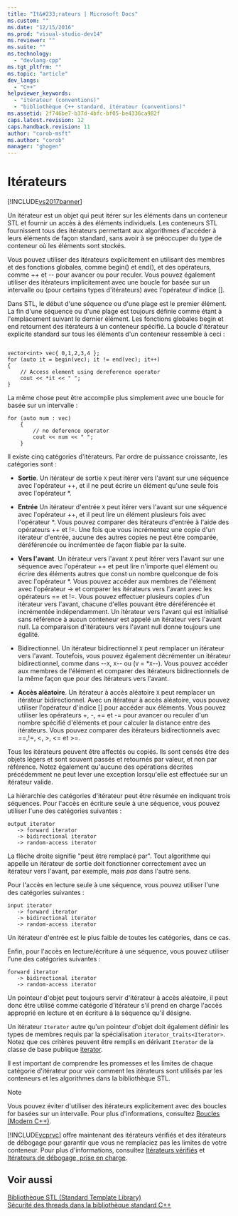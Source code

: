 ```yaml
---
title: "It&#233;rateurs | Microsoft Docs"
ms.custom: ""
ms.date: "12/15/2016"
ms.prod: "visual-studio-dev14"
ms.reviewer: ""
ms.suite: ""
ms.technology: 
  - "devlang-cpp"
ms.tgt_pltfrm: ""
ms.topic: "article"
dev_langs: 
  - "C++"
helpviewer_keywords: 
  - "itérateur (conventions)"
  - "bibliothèque C++ standard, itérateur (conventions)"
ms.assetid: 2f746be7-b37d-4bfc-bf05-be4336ca982f
caps.latest.revision: 12
caps.handback.revision: 11
author: "corob-msft"
ms.author: "corob"
manager: "ghogen"
---
```

# It&#233;rateurs
[!INCLUDE[vs2017banner](../assembler/inline/includes/vs2017banner.md)]

Un itérateur est un objet qui peut itérer sur les éléments dans un conteneur STL et fournir un accès à des éléments individuels.  Les conteneurs STL fournissent tous des itérateurs permettant aux algorithmes d'accéder à leurs éléments de façon standard, sans avoir à se préoccuper du type de conteneur où les éléments sont stockés.  
  
 Vous pouvez utiliser des itérateurs explicitement en utilisant des membres et des fonctions globales, comme begin\(\) et end\(\), et des opérateurs, comme \+\+ et \-\- pour avancer ou pour reculer.  Vous pouvez également utiliser des itérateurs implicitement avec une boucle for basée sur un intervalle ou \(pour certains types d'itérateurs\) avec l'opérateur d'indice \[\].  
  
 Dans STL, le début d'une séquence ou d'une plage est le premier élément.  La fin d'une séquence ou d'une plage est toujours définie comme étant à l'emplacement suivant le dernier élément.  Les fonctions globales begin et end retournent des itérateurs à un conteneur spécifié.  La boucle d'itérateur explicite standard sur tous les éléments d'un conteneur ressemble à ceci :  
  
```  
  
vector<int> vec{ 0,1,2,3,4 };  
for (auto it = begin(vec); it != end(vec); it++)  
{  
    // Access element using dereference operator  
    cout << *it << " ";  
}  
```  
  
 La même chose peut être accomplie plus simplement avec une boucle for basée sur un intervalle :  
  
```  
for (auto num : vec)  
    {  
        // no deference operator  
        cout << num << " ";  
    }  
```  
  
 Il existe cinq catégories d'itérateurs.  Par ordre de puissance croissante, les catégories sont :  
  
-   **Sortie**.  Un itérateur de sortie `X` peut itérer vers l'avant sur une séquence avec l'opérateur \+\+, et il ne peut écrire un élément qu'une seule fois avec l'opérateur \*.  
  
-   **Entrée** Un itérateur d'entrée `X` peut itérer vers l'avant sur une séquence avec l'opérateur \+\+, et il peut lire un élément plusieurs fois avec l'opérateur \*.  Vous pouvez comparer des itérateurs d'entrée à l'aide des opérateurs \+\+ et \!\=.  Une fois que vous incrémentez une copie d'un itérateur d'entrée, aucune des autres copies ne peut être comparée, déréférencée ou incrémentée de façon fiable par la suite.  
  
-   **Vers l'avant**.  Un itérateur vers l'avant `X` peut itérer vers l'avant sur une séquence avec l'opérateur \+\+ et peut lire n'importe quel élément ou écrire des éléments autres que const un nombre quelconque de fois avec l'opérateur \*.  Vous pouvez accéder aux membres de l'élément avec l'opérateur \-\> et comparer les itérateurs vers l'avant avec les opérateurs \=\= et \!\=.  Vous pouvez effectuer plusieurs copies d'un itérateur vers l'avant, chacune d'elles pouvant être déréférencée et incrémentée indépendamment.  Un itérateur vers l'avant qui est initialisé sans référence à aucun conteneur est appelé un itérateur vers l'avant null.  La comparaison d'itérateurs vers l'avant null donne toujours une égalité.  
  
-   Bidirectionnel.  Un itérateur bidirectionnel `X` peut remplacer un itérateur vers l'avant.  Toutefois, vous pouvez également décrémenter un itérateur bidirectionnel, comme dans \-\-`X`, `X`\-\- ou \(`V` \= \*`X`\-\-\).  Vous pouvez accéder aux membres de l'élément et comparer des itérateurs bidirectionnels de la même façon que pour des itérateurs vers l'avant.  
  
-   **Accès aléatoire**.  Un itérateur à accès aléatoire `X` peut remplacer un itérateur bidirectionnel.  Avec un itérateur à accès aléatoire, vous pouvez utiliser l'opérateur d'indice \[\] pour accéder aux éléments.  Vous pouvez utiliser les opérateurs \+, \-, \+\= et \-\= pour avancer ou reculer d'un nombre spécifié d'éléments et pour calculer la distance entre des itérateurs.  Vous pouvez comparer des itérateurs bidirectionnels avec \=\=,\!\=, \<, \>, \<\= et \>\=.  
  
 Tous les itérateurs peuvent être affectés ou copiés.  Ils sont censés être des objets légers et sont souvent passés et retournés par valeur, et non par référence.  Notez également qu'aucune des opérations décrites précédemment ne peut lever une exception lorsqu'elle est effectuée sur un itérateur valide.  
  
 La hiérarchie des catégories d'itérateur peut être résumée en indiquant trois séquences.  Pour l'accès en écriture seule à une séquence, vous pouvez utiliser l'une des catégories suivantes :  
  
```  
output iterator  
   -> forward iterator  
   -> bidirectional iterator  
   -> random-access iterator  
```  
  
 La flèche droite signifie "peut être remplacé par". Tout algorithme qui appelle un itérateur de sortie doit fonctionner correctement avec un itérateur vers l'avant, par exemple, mais *pas* dans l'autre sens.  
  
 Pour l'accès en lecture seule à une séquence, vous pouvez utiliser l'une des catégories suivantes :  
  
```  
input iterator  
   -> forward iterator  
   -> bidirectional iterator  
   -> random-access iterator  
```  
  
 Un itérateur d'entrée est le plus faible de toutes les catégories, dans ce cas.  
  
 Enfin, pour l'accès en lecture\/écriture à une séquence, vous pouvez utiliser l'une des catégories suivantes :  
  
```  
forward iterator  
   -> bidirectional iterator  
   -> random-access iterator  
```  
  
 Un pointeur d'objet peut toujours servir d'itérateur à accès aléatoire, il peut donc être utilisé comme catégorie d'itérateur s'il prend en charge l'accès approprié en lecture et en écriture à la séquence qu'il désigne.  
  
 Un itérateur `Iterator` autre qu'un pointeur d'objet doit également définir les types de membres requis par la spécialisation `iterator_traits<Iterator>`.  Notez que ces critères peuvent être remplis en dérivant `Iterator` de la classe de base publique [iterator](../standard-library/iterator-struct.md).  
  
 Il est important de comprendre les promesses et les limites de chaque catégorie d'itérateur pour voir comment les itérateurs sont utilisés par les conteneurs et les algorithmes dans la bibliothèque STL.  
  
> [!NOTE]
>  Vous pouvez éviter d'utiliser des itérateurs explicitement avec des boucles for basées sur un intervalle.  Pour plus d'informations, consultez [Boucles \(Modern C\+\+\)](http://msdn.microsoft.com/fr-fr/b1b2779c-750e-4576-a514-a84178eae9da).  
  
 [!INCLUDE[vcprvc](../build/includes/vcprvc_md.md)] offre maintenant des itérateurs vérifiés et des itérateurs de débogage pour garantir que vous ne remplaciez pas les limites de votre conteneur.  Pour plus d'informations, consultez [Itérateurs vérifiés](../standard-library/checked-iterators.md) et [Itérateurs de débogage, prise en charge](../standard-library/debug-iterator-support.md).  
  
## Voir aussi  
 [Bibliothèque STL \(Standard Template Library\)](../misc/standard-template-library.md)   
 [Sécurité des threads dans la bibliothèque standard C\+\+](../standard-library/thread-safety-in-the-cpp-standard-library.md)